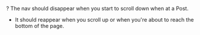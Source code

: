 ? The nav should disappear when you start to scroll down when at a Post.

- It should reappear when you scroll up or when you're about to reach the bottom of the page.